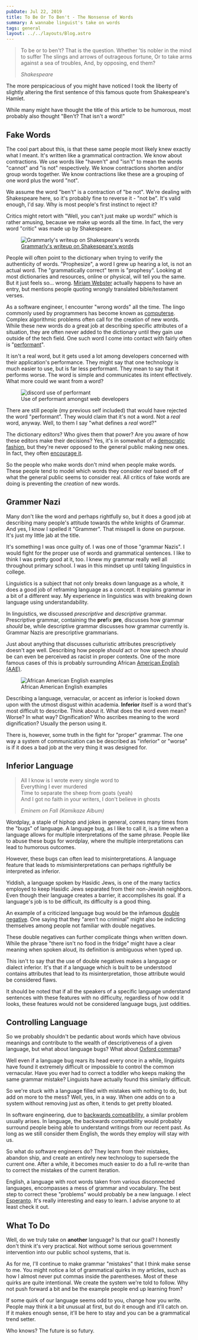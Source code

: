 ```yaml
---
pubDate: Jul 22, 2019
title: To Be Or To Ben't - The Nonsense of Words
summary: A wannabe linguist's take on words
tags: general
layout: ../../layouts/Blog.astro
---
```


> To be or to ben't? That is the question. Whether 'tis nobler in the mind to suffer The slings and arrows of outrageous fortune, Or to take arms against a sea of troubles, And, by opposing, end them?
>
> <cite>Shakespeare</cite>

The more perspicacious of you might have noticed I took the liberty of slightly altering the first sentence of this famous quote from Shakespeare's Hamlet.

While many might have thought the title of this article to be humorous, most probably also thought "Ben't? That isn't a word!"

## Fake Words

The cool part about this, is that these same people most likely knew exactly what I meant. It's written like a grammatical contraction. We know about contractions. We use words like "haven't" and "isn't" to mean the words "cannot" and "is not" respectively. We know contractions shorten and/or group words together. We know contractions like these are a grouping of one word plus the word "not".

We assume the word "ben't" is a contraction of "be not". We're dealing with Shakespeare here, so it's probably fine to reverse it - "not be". It's valid enough, I'd say. Why is most people's first instinct to reject it?

Critics might retort with "Well, you can't just make up words!" which is rather amusing, because we make up words all the time. In fact, the very word "critic" was made up by Shakespeare.

<figure>
  <img src="https://contenthub-static.grammarly.com/blog/wp-content/uploads/2014/04/blog63.jpg" alt="Grammarly's writeup on Shakespeare's words"> 
  <figcaption>
    <a href="https://www.grammarly.com/blog/15-words-invented-by-shakespeare/">Grammarly's writeup on Shakespeare's words</a>
  </figcaption>
</figure>

People will often point to the dictionary when trying to verify the authenticity of words. "Prophesize", a word I grew up hearing a lot, is not an actual word. The "grammatically correct" term is "prophesy". Looking at most dictionaries and resources, online or physical, will tell you the same. But it just feels so... wrong. [Miriam Webster](https://www.merriam-webster.com/dictionary/prophesize) actually happens to have an entry, but mentions people quoting wrongly translated bible/testament verses.

As a software engineer, I encounter "wrong words" all the time. The lingo commonly used by programmers has become known as [computerse](https://www.merriam-webster.com/dictionary/computerese). Complex algorithmic problems often call for the creation of new words. While these new words do a great job at describing specific attributes of a situation, they are often never added to the dictionary until they gain use outside of the tech field. One such word I come into contact with fairly often is "[performant](https://en.wiktionary.org/wiki/performant)".

It isn't a real word, but it gets used a lot among developers concerned with their application's performance. They might say that one technology is much easier to use, but is far less performant. They mean to say that it performs worse. The word is simple and communicates its intent effectively. What more could we want from a word?

<figure>
  <img src="https://i.imgur.com/k78WCwW.jpg" alt="discord use of performant"> 
  <figcaption>
    Use of performant amongst web developers
  </figcaption>
</figure>

There are still people (my previous self included) that would have rejected the word "performant". They would claim that it's not a word. Not a _real_ word, anyway. Well, to them I say "what defines a _real_ word?"

The dictionary editors? Who gives them that power? Are you aware of how these editors make their decisions? Yes, it's in somewhat of a [democratic fashion](https://www.merriam-webster.com/help/faq-words-into-dictionary), but they're never opposed to the general public making new ones. In fact, they often [encourage it](https://www.ted.com/talks/erin_mckean_go_ahead_make_up_new_words).

So the people who make words don't mind when people make words. These people tend to model which words they consider _real_ based off of what the general public seems to consider real. All critics of fake words are doing is preventing the _creation_ of new words.

## Grammer Nazi

Many don't like the word and perhaps rightfully so, but it does a good job at describing many people's attitude towards the white knights of Grammar. And yes, I know I spelled it "Grammer". That misspell is done on purpose. It's just my little jab at the title.

It's something I was once guilty of. I was one of those "grammar Nazis". I would fight for the proper use of words and grammatical sentences. I like to think I was pretty good at it, too. I knew my grammar really well all throughout primary school. I was in this mindset up until taking linguistics in college.

Linguistics is a subject that not only breaks down language as a whole, it does a good job of reframing language as a concept. It explains grammar in a bit of a different way. My experience in linguistics was with breaking down language using understandability.

In linguistics, we discussed _prescriptive_ and _descriptive_ grammar. Prescriptive grammar, containing the **pre**fix **pre**, discusses how grammar _should_ be, while descriptive grammar discusses how grammar currently is. Grammar Nazis are prescriptive grammarians.

Just about anything that discusses culturistic attributes prescriptively doesn't age well. Describing how people _should_ act or how speech _should_ be can even be perceived as racist in proper contexts. One of the more famous cases of this is probably surrounding African [American English (AAE)](https://en.wikipedia.org/wiki/African-American_Vernacular_English).

<figure>
  <img src="https://present5.com/docs//african_american_english_-_yamanova_images/african_american_english_-_yamanova_12.jpg" alt="African American English examples"> 
  <figcaption>
    <a src="https://pubs.asha.org/doi/10.1044/cds15.2.33">African American English examples</a>
  </figcaption>
</figure>

Describing a language, vernacular, or accent as inferior is looked down upon with the utmost disgust within academia. **Inferior** itself is a word that's most difficult to describe. Think about it. What does the word even mean? Worse? In what way? Dignification? Who ascribes meaning to the word dignification? Usually the person using it.

There is, however, some truth in the fight for "proper" grammar. The one way a system of communication can be described as "inferior" or "worse" is if it does a bad job at the very thing it was designed for.

## Inferior Language

> All I know is I wrote every single word to  
> Everything I ever murdered  
> Time to separate the sheep from goats (yeah)  
> And I got no faith in your writers, I don't believe in ghosts
>
> <cite>Eminem on Fall (Kamikaze Album)</cite>

Wordplay, a staple of hiphop and jokes in general, comes many times from the "bugs" of language. A language bug, as I like to call it, is a time when a language allows for multiple interpretations of the same phrase. People like to abuse these bugs for wordplay, where the multiple interpretations can lead to humorous outcomes.

However, these bugs can often lead to misinterpretations. A language feature that leads to *mis*misinterpretations can perhaps rightfully be interpreted as inferior.

Yiddish, a language spoken by Hasidic Jews, is one of the many tactics employed to keep Hasidic Jews separated from their non-Jewish neighbors. Even though their language creates a barrier, it accomplishes its goal. If a language's job is to be difficult, its difficulty is a good thing.

An example of a criticized language bug would be the infamous [double negative](https://www.grammarly.com/blog/3-things-you-must-know-about-double-negatives/). One saying that they "aren't no criminal" might also be indicting themselves among people not familiar with double negatives.

These double negatives can further complicate things when written down. While the phrase "there isn't no food in the fridge" might have a clear meaning when spoken aloud, its definition is ambiguous when typed up.

This isn't to say that the use of double negatives makes a language or dialect inferior. It's that if a language which is built to be understood contains attributes that lead to its misinterpretation, those attribute would be considered flaws.

It should be noted that if all the speakers of a specific language understand sentences with these features with no difficulty, regardless of how odd it looks, these features would not be considered language bugs, just oddities.

## Controlling Language

So we probably shouldn't be pedantic about words which have obvious meanings and contribute to the wealth of descriptiveness of a given language, but what about language bugs? What about [Oxford commas](https://en.wikipedia.org/wiki/Serial_comma)?

Well even if a language bug rears its head every once in a while, linguists have found it extremely difficult or impossible to control the common vernacular. Have you ever had to correct a toddler who keeps making the same grammar mistake? Linguists have actually found this similarly difficult.

So we're stuck with a language filled with mistakes with nothing to do, but add on more to the mess? Well, yes, in a way. When one adds on to a system without removing just as often, it tends to get pretty bloated.

In software engineering, due to [backwards compatibility](https://en.wikipedia.org/wiki/Backward_compatibility), a similar problem usually arises. In language, the backwards compatibility would probably surround people being able to understand writings from our recent past. As long as we still consider them English, the words they employ will stay with us.

So what do software engineers do? They learn from their mistakes, abandon ship, and create an entirely new technology to supersede the current one. After a while, it becomes much easier to do a full re-write than to correct the mistakes of the current iteration.

English, a language with root words taken from various disconnected languages, encompasses a mess of grammar and vocabulary. The best step to correct these "problems" would probably be a new language. I elect [Esperanto](https://en.wikipedia.org/wiki/Esperanto). It's really interesting and easy to learn. I advise anyone to at least check it out.

## What To Do

Well, do we truly take on **another** language? Is that our goal? I honestly don't think it's very practical. Not without some serious government intervention into our public school systems, that is.

As for me, I'll continue to make grammar "mistakes" that I think make sense to me. You might notice a lot of grammatical quirks in my articles, such as how I almost never put commas inside the parentheses. Most of these quirks are quite intentional. We create the system we're told to follow. Why not push forward a bit and be the example people end up learning from?

If some quirk of our language seems odd to you, change how you write. People may think it a bit unusual at first, but do it enough and it'll catch on. If it makes enough sense, it'll be here to stay and you can be a grammatical trend setter.

Who knows? The future is so futury.
